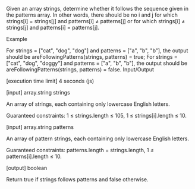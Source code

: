 Given an array strings, determine whether it follows the sequence given in the patterns array. In other words, there should be no i and j for which strings[i] = strings[j] and patterns[i] ≠ patterns[j] or for which strings[i] ≠ strings[j] and patterns[i] = patterns[j].

Example

For strings = ["cat", "dog", "dog"] and patterns = ["a", "b", "b"], the output should be
areFollowingPatterns(strings, patterns) = true;
For strings = ["cat", "dog", "doggy"] and patterns = ["a", "b", "b"], the output should be
areFollowingPatterns(strings, patterns) = false.
Input/Output

[execution time limit] 4 seconds (js)

[input] array.string strings

An array of strings, each containing only lowercase English letters.

Guaranteed constraints:
1 ≤ strings.length ≤ 105,
1 ≤ strings[i].length ≤ 10.

[input] array.string patterns

An array of pattern strings, each containing only lowercase English letters.

Guaranteed constraints:
patterns.length = strings.length,
1 ≤ patterns[i].length ≤ 10.

[output] boolean

Return true if strings follows patterns and false otherwise.
